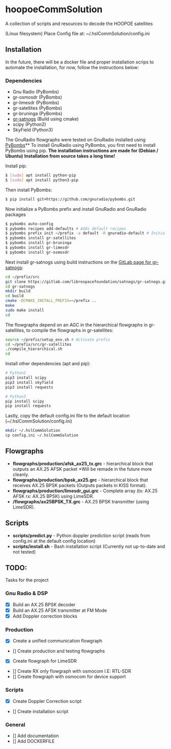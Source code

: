 # hoopoeCommSolution
A collection of scripts and resources to decode the HOOPOE satellites

(Linux filesystem) Place Config file at: ~/.hslCommSolution/config.ini

## Installation
In the future, there will be a docker file and proper installation scrips to automate the installation, for now, follow the instructions below:

### Dependencies
- Gnu Radio (PyBombs)
- gr-osmosdr (PyBombs)
- gr-limesdr (PyBombs)
- gr-satellites (PyBombs)
- gr-bruninga (PyBombs)
- [gr-satnogs](https://gitlab.com/librespacefoundation/satnogs/gr-satnogs) (Build using cmake)
- scipy (Python2)
- SkyField (Python3)

The GnuRadio flowgraphs were tested on GnuRadio installed using [PyBombs](https://github.com/gnuradio/pybombs)**
To install GnuRadio using PyBombs, you first need to install PyBombs using pip.
**The installation instructions are made for (Debian / Ubuntu)**
**Installation from source takes a long time!**

Install pip:
```bash
$ [sudo] apt install python-pip
$ [sudo] apt install python3-pip
```
Then install PyBombs:
```bash
$ pip install git+https://github.com/gnuradio/pybombs.git
```
Now initialize a PyBombs prefix and install GnuRadio and GnuRadio packages
```bash
$ pybombs auto-config
$ pybombs recipes add-defaults # Adds default recipes
$ pybombs prefix init ~/prefix -a default -R gnuradio-default # Initializes default prefix and installs GnuRadio
$ pybombs install gr-satellites
$ pybombs install gr-bruninga
$ pybombs install gr-limesdr
$ pybombs install gr-osmosdr
```
Next install gr-satnogs using build instructions on the [GitLab page for gr-satnogs](https://github.com/gnuradio/pybombs):
```bash
cd ~/prefix/src
git clone https://gitlab.com/librespacefoundation/satnogs/gr-satnogs.git
cd gr-satnogs
mkdir build
cd build
cmake -DCMAKE_INSTALL_PREFIX=~/prefix ..
make
sudo make install
cd
```

The flowgraphs depend on an AGC in the hierarchical flowgraphs in gr-satellites, to compile the flowgraphs in gr-satellites:
```bash
source ~/prefix/setup_env.sh # Activate prefix
cd ~/prefix/src/gr-satellites
./compile_hierarchical.sh
cd
```

Install other dependencies (apt and pip):
```bash
# Python2
pip3 install scipy
pip3 install skyfield
pip3 install requests

# Python3
pip install scipy
pip install requests
```

Lastly, copy the default config.ini file to the default location (~/.hslCommSolution/config.ini)
```bash
mkdir ~/.hslCommSolution
cp config.ini ~/.hslCommSolution
```

## Flowgraphs
- **flowgraphs/production/afsk_ax25_tx.grc** - hierarchical block that outputs an AX.25 AFSK packet *Will be remade in the future more cleanly.
- **flowgraphs/production/bpsk_ax25.grc** - hierarchical block that receives AX.25 BPSK packets (Outputs packets in KISS format).
- **flowgraphs/production/limesdr_gui.grc** - Complete array (tx: AX.25 AFSK rx: AX.25 BPSK) using LimeSDR.
- **/flowgraphs/ax25BPSK_TX.grc** - AX.25 BPSK transmitter (using LimeSDR).

## Scripts
- **scripts/predict.py** - Python doppler prediction script (reads from config.ini at the default config location)
- **scripts/install.sh** - Bash installation script (Currently not up-to-date and not tested)

## TODO:
Tasks for the project

### Gnu Radio & DSP
- [x] Build an AX.25 BPSK decoder
- [x] Build an AX.25 AFSK transmitter at FM Mode
- [x] Add Doppler correction blocks

### Production
- [x] Create a unified communication flowgraph
- [] Create production and testing flowgraphs
- [x] Create flowgraph for LimeSDR
- [] Create RX only flowgraph with osmocom I.E: RTL-SDR
- [] Create flowgraph with osmocom for device support

### Scripts
- [x] Create Doppler Correction script
- [] Create installation script

### General
- [] Add documentation
- [] Add DOCKERFILE